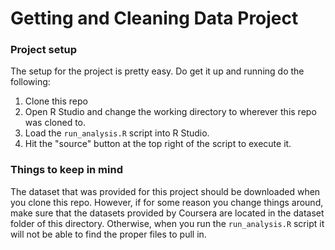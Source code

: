 # Getting and Cleaning Data Project

### Project setup
The setup for the project is pretty easy. Do get it up and running do the following:
1. Clone this repo
2. Open R Studio and change the working directory to wherever this repo was cloned to.
3. Load the `run_analysis.R` script into R Studio.
3. Hit the "source" button at the top right of the script to execute it. 

### Things to keep in mind
The dataset that was provided for this project should be downloaded when you clone this repo. However, if for some reason you change things around, make sure that the datasets provided by Coursera are located in the dataset folder of this directory. Otherwise, when you run the `run_analysis.R` script it will not be able to find the proper files to pull in.
